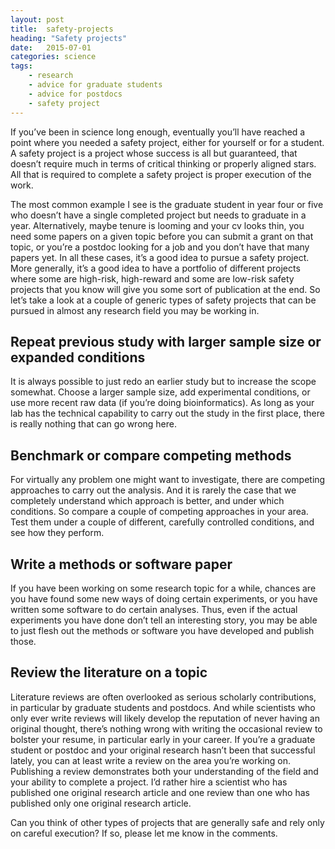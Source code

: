 ```yaml
---
layout: post
title:  safety-projects
heading: "Safety projects"
date:   2015-07-01
categories: science
tags:
    - research
    - advice for graduate students
    - advice for postdocs
    - safety project
---
```

If you’ve been in science long enough, eventually you’ll have reached a point where you needed a safety project, either for yourself or for a student. A safety project is a project whose success is all but guaranteed, that doesn’t require much in terms of critical thinking or properly aligned stars. All that is required to complete a safety project is proper execution of the work.

<!--more-->

The most common example I see is the graduate student in year four or five who doesn’t have a single completed project but needs to graduate in a year. Alternatively, maybe tenure is looming and your cv looks thin, you need some papers on a given topic before you can submit a grant on that topic, or you’re a postdoc looking for a job and you don’t have that many papers yet. In all these cases, it’s a good idea to pursue a safety project. More generally, it’s a good idea to have a portfolio of different projects where some are high-risk, high-reward and some are low-risk safety projects that you know will give you some sort of publication at the end. So let’s take a look at a couple of generic types of safety projects that can be pursued in almost any research field you may be working in. 

## Repeat previous study with larger sample size or expanded conditions

It is always possible to just redo an earlier study but to increase the scope somewhat. Choose a larger sample size, add experimental conditions, or use more recent raw data (if you’re doing bioinformatics). As long as your lab has the technical capability to carry out the study in the first place, there is really nothing that can go wrong here. 

## Benchmark or compare competing methods

For virtually any problem one might want to investigate, there are competing approaches to carry out the analysis. And it is rarely the case that we completely understand which approach is better, and under which conditions. So compare a couple of competing approaches in your area. Test them under a couple of different, carefully controlled conditions, and see how they perform. 

## Write a methods or software paper

If you have been working on some research topic for a while, chances are you have found some new ways of doing certain experiments, or you have written some software to do certain analyses. Thus, even if the actual experiments you have done don’t tell an interesting story, you may be able to just flesh out the methods or software you have developed and publish those.

## Review the literature on a topic

Literature reviews are often overlooked as serious scholarly contributions, in particular by graduate students and postdocs. And while scientists who only ever write reviews will likely develop the reputation of never having an original thought, there’s nothing wrong with writing the occasional review to bolster your resume, in particular early in your career. If you’re a graduate student or postdoc and your original research hasn’t been that successful lately, you can at least write a review on the area you’re working on. Publishing a review demonstrates both your understanding of the field and your ability to complete a project. I’d rather hire a scientist who has published one original research article and one review than one who has published only one original research article.

Can you think of other types of projects that are generally safe and rely only on careful execution? If so, please let me know in the comments.
